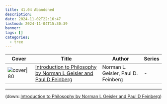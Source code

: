 ```yaml
---
title: 41.04 Abandoned
description: 
date: 2024-11-02T22:16:47
lastmod: 2024-11-04T15:30:39
banner: 
tags: []
categories:
  - tree
---
```

  
| Cover            | Title                                                                                                                                                                                | Author                              | Series |  
| ---------------- | ------------------------------------------------------------------------------------------------------------------------------------------------------------------------------------ | ----------------------------------- | ------ |  
| ![cover\|80](\-) | [Introduction to Philosophy by Norman L Geisler and Paul D Feinberg](./Introduction%20to%20Philosophy%20by%20Norman%20L%20Geisler%20and%20Paul%20D%20Feinberg.md) | Norman L. Geisler, Paul D. Feinberg | \-     |  
  
  
***  
  
(down::[Introduction to Philosophy by Norman L Geisler and Paul D Feinberg](./Introduction%20to%20Philosophy%20by%20Norman%20L%20Geisler%20and%20Paul%20D%20Feinberg.md))  
